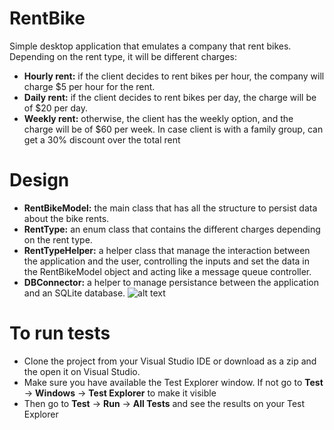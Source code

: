# RentBike
Simple desktop application that emulates a company that rent bikes. Depending on the rent type, it will be different charges:
* <b>Hourly rent:</b> if the client decides to rent bikes per hour, the company will charge $5 per hour for the rent.
* <b>Daily rent:</b> if the client decides to rent bikes per day, the charge will be of $20 per day.
* <b>Weekly rent:</b> otherwise, the client has the weekly option, and the charge will be of $60 per week.
In case client is with a family group, can get a 30% discount over the total rent

# Design
* <b>RentBikeModel:</b> the main class that has all the structure to persist data about the bike rents.
* <b>RentType:</b> an enum class that contains the different charges depending on the rent type.
* <b>RentTypeHelper:</b> a helper class that manage the interaction between the application and the user, controlling the inputs and set the data in the RentBikeModel object and acting like a message queue controller.
* <b>DBConnector:</b> a helper to manage persistance between the application and an SQLite database.
![alt text](https://i.imgur.com/tFP0ULL.png)

# To run tests
* Clone the project from your Visual Studio IDE or download as a zip and the open it on Visual Studio.
* Make sure you have available the Test Explorer window. If not go to <b>Test</b> -> <b>Windows</b> -> <b>Test Explorer</b> to make it visible
* Then go to <b>Test</b> -> <b>Run</b> -> <b>All Tests</b> and see the results on your Test Explorer

